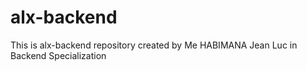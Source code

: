 # alx-backend
This is alx-backend repository  created by Me HABIMANA Jean Luc in Backend Specialization
